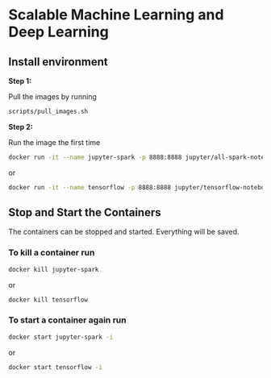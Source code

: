 # Scalable Machine Learning and Deep Learning

## Install environment

**Step 1:**

Pull the images by running

```sh
scripts/pull_images.sh
```

**Step 2:**

Run the image the first time

```sh
docker run -it --name jupyter-spark -p 8888:8888 jupyter/all-spark-notebook
```

or

```sh
docker run -it --name tensorflow -p 8888:8888 jupyter/tensorflow-notebook
```

## Stop and Start the Containers

The containers can be stopped and started. Everything will be saved.

### To kill a container run

```sh
docker kill jupyter-spark
```

or

```sh
docker kill tensorflow
```

### To start a container again run

```sh
docker start jupyter-spark -i
```

or

```sh
docker start tensorflow -i
```

